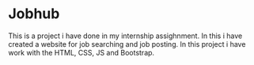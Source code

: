 # Jobhub
This is a project i have done in my internship assighnment. 
In this i have created a website for job searching and job posting.
In this project i have work with the HTML, CSS, JS and Bootstrap.

